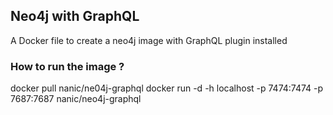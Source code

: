 ## Neo4j with GraphQL

A Docker file to create a neo4j image with GraphQL plugin installed

### How to run the image ?

docker pull nanic/ne04j-graphql
docker run -d -h localhost -p 7474:7474 -p 7687:7687 nanic/neo4j-graphql